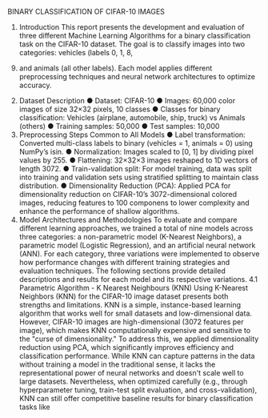 BINARY CLASSIFICATION OF CIFAR-10 IMAGES
1. Introduction
This report presents the development and evaluation of three different Machine Learning Algorithms for a binary
classification task on the CIFAR-10 dataset. The goal is to classify images into two categories: vehicles (labels 0, 1, 8,
9) and animals (all other labels). Each model applies different preprocessing techniques and neural network
architectures to optimize accuracy.
2. Dataset Description
● Dataset: CIFAR-10
● Images: 60,000 color images of size 32×32 pixels, 10 classes
● Classes for binary classification: Vehicles (airplane, automobile, ship, truck) vs Animals (others)
● Training samples: 50,000
● Test samples: 10,000
3. Preprocessing Steps Common to All Models
● Label transformation: Converted multi-class labels to binary (vehicles = 1, animals = 0) using NumPy’s isin.
● Normalization: Images scaled to [0, 1] by dividing pixel values by 255.
● Flattening: 32×32×3 images reshaped to 1D vectors of length 3072.
● Train-validation split: For model training, data was split into training and validation sets using stratified
splitting to maintain class distribution.
● Dimensionality Reduction (PCA): Applied PCA for dimensionality reduction on CIFAR-10’s
3072-dimensional colored images, reducing features to 100 componens to lower complexity and enhance the
performance of shallow algorithms.
4. Model Architectures and Methodologies
To evaluate and compare different learning approaches, we trained a total of nine models across three categories: a
non-parametric model (K-Nearest Neighbors), a parametric model (Logistic Regression), and an artificial neural
network (ANN). For each category, three variations were implemented to observe how performance changes with
different training strategies and evaluation techniques. The following sections provide detailed descriptions and
results for each model and its respective variations.
4.1 Parametric Algorithm - K Nearest Neighbours (KNN)
Using K-Nearest Neighbors (KNN) for the CIFAR-10 image dataset presents both strengths and limitations. KNN is a
simple, instance-based learning algorithm that works well for small datasets and low-dimensional data. However,
CIFAR-10 images are high-dimensional (3072 features per image), which makes KNN computationally expensive
and sensitive to the "curse of dimensionality." To address this, we applied dimensionality reduction using PCA, which
significantly improves efficiency and classification performance. While KNN can capture patterns in the data without
training a model in the traditional sense, it lacks the representational power of neural networks and doesn't scale well
to large datasets. Nevertheless, when optimized carefully (e.g., through hyperparameter tuning, train-test split
evaluation, and cross-validation), KNN can still offer competitive baseline results for binary classification tasks like
